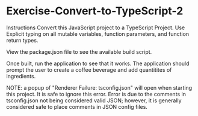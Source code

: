 # Exercise-Convert-to-TypeScript-2

Instructions
Convert this JavaScript project to a TypeScript Project. Use Explicit typing on all mutable variables, function parameters, and function return types.

View the package.json file to see the available build script.

Once built, run the application to see that it works. The application should prompt the user to create a coffee beverage and add quantitites of ingredients.

NOTE: a popup of "Renderer Failure: tsconfig.json" will open when starting this project. It is safe to ignore this error. Error is due to the comments in tsconfig.json not being considered valid JSON; however, it is generally considered safe to place comments in JSON config files.